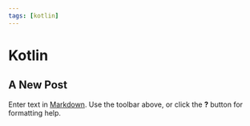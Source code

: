 ```yaml
---
tags: [kotlin]
---
```


# Kotlin



## A New Post

Enter text in [Markdown](http://daringfireball.net/projects/markdown/). Use the toolbar above, or click the **?** button for formatting help.
